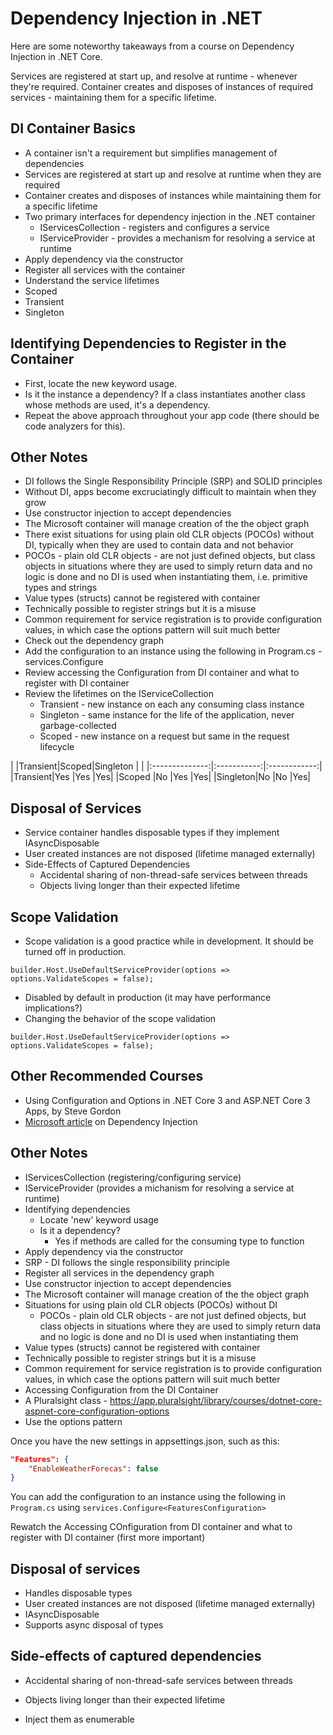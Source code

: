 # Dependency Injection in .NET

Here are some noteworthy takeaways from a course on Dependency Injection in .NET Core.

Services are registered at start up, and resolve at runtime - whenever they're required.  Container creates and disposes of instances of required services - maintaining them for a specific lifetime.

## DI Container Basics
- A container isn't a requirement but simplifies management of dependencies
- Services are registered at start up and resolve at runtime when they are required
- Container creates and disposes of instances while maintaining them for a specific lifetime
- Two primary interfaces for dependency injection in the .NET container
  - IServicesCollection - registers and configures a service
  - IServiceProvider - provides a mechanism for resolving a service at runtime
- Apply dependency via the constructor
- Register all services with the container
- Understand the service lifetimes
 - Scoped
 - Transient
 - Singleton

## Identifying Dependencies to Register in the Container
- First, locate the new keyword usage.
- Is it the instance a dependency?  If a class instantiates another class whose methods are used, it's a dependency.
- Repeat the above approach throughout your app code (there should be code analyzers for this).

## Other Notes
- DI follows the Single Responsibility Principle (SRP) and SOLID principles
- Without DI, apps become excruciatingly difficult to maintain when they grow
- Use constructor injection to accept dependencies
- The Microsoft container will manage creation of the the object graph
- There exist situations for using plain old CLR objects (POCOs) without DI, typically when they are used to contain data and not behavior
- POCOs - plain old CLR objects - are not just defined objects, but class objects in situations where they are used to simply return data and no logic is done and no DI is used when instantiating them, i.e. primitive types and strings
- Value types (structs) cannot be registered with container
- Technically possible to register strings but it is a misuse
- Common requirement for service registration is to provide configuration values, in which case the options pattern will suit much better
- Check out the dependency graph
- Add the configuration to an instance using the following in Program.cs - services.Configure<FeaturesConfiguration>
- Review accessing the Configuration from DI container and what to register with DI container 
- Review the lifetimes on the IServiceCollection
    - Transient - new instance on each any consuming class instance
    - Singleton - same instance for the life of the application, never garbage-collected
    - Scoped - new instance on a request but same in the request lifecycle

|         |Transient|Scoped|Singleton |
|         |:--------------:|:-----------:|:------------:|
|Transient|Yes            |Yes         |Yes|
|Scoped   |No             |Yes         |Yes|
|Singleton|No             |No          |Yes|

## Disposal of Services
- Service container handles disposable types if they implement IAsyncDisposable
- User created instances are not disposed (lifetime managed externally)
- Side-Effects of Captured Dependencies
    - Accidental sharing of non-thread-safe services between threads
    - Objects living longer than their expected lifetime

## Scope Validation
- Scope validation is a good practice while in development.  It should be turned off in production.

```builder.Host.UseDefaultServiceProvider(options => options.ValidateScopes = false);```

- Disabled by default in production (it may have performance implications?)
- Changing the behavior of the scope validation

```builder.Host.UseDefaultServiceProvider(options => options.ValidateScopes = false);```

## Other Recommended Courses

- Using Configuration and Options in .NET Core 3 and ASP.NET Core 3 Apps, by Steve Gordon
- <a href="https://learn.microsoft.com/en-us/dotnet/core/extensions/dependency-injection" target="_blank">Microsoft article</a> on Dependency Injection

## Other Notes
- IServicesCollection (registering/configuring service)
- IServiceProvider (provides a michanism for resolving a service at runtime)
- Identifying dependencies
    - Locate 'new' keyword usage
    - Is it a dependency?
        - Yes if methods are called for the consuming type to function
- Apply dependency via the constructor
- SRP - DI follows the single responsibility principle
- Register all services in the dependency graph
- Use constructor injection to accept dependencies
- The Microsoft container will manage creation of the the object graph
- Situations for using plain old CLR objects (POCOs) without DI
    - POCOs - plain old CLR objects - are not just defined objects, but class objects in situations where they are used to simply return data and no logic is done and no DI is used when instantiating them
- Value types (structs) cannot be registered with container
- Technically possible to register strings but it is a misuse
- Common requirement for service registration is to provide configuration values, in which case the options pattern will suit much better
- Accessing Configuration from the DI Container
- A Pluralsight class - https://app.pluralsight/library/courses/dotnet-core-aspnet-core-configuration-options
- Use the options pattern

Once you have the new settings in appsettings.json, such as this:

```json
"Features": {
    "EnableWeatherForecas": false
}
```
You can add the configuration to an instance using the following in ``Program.cs`` using ``services.Configure<FeaturesConfiguration>``

Rewatch the Accessing COnfiguration from DI container
and what to register with DI container (first more important)

## Disposal of services

- Handles disposable types
- User created instances are not disposed (lifetime managed externally)
- IAsyncDisposable
- Supports async disposal of types

## Side-effects of captured dependencies
- Accidental sharing of non-thread-safe services between threads
- Objects living longer than their expected lifetime



- Inject them as enumerable 





































